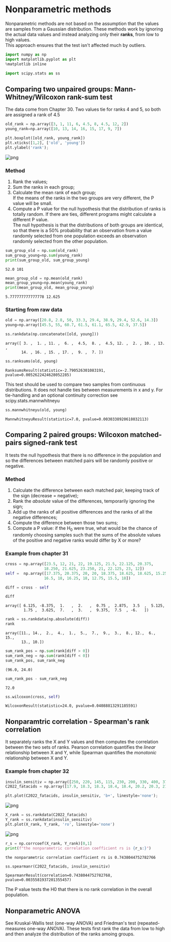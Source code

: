 
# Nonparametric methods
Nonparametric methods are not based on the assumption that the values are samples from a Gaussian distribution. These methods work by ignoring the actual data values and instead analyzing only their **ranks**, from low to high values.  
This approach ensures that the test isn't affected much by outliers.


```python
import numpy as np
import matplotlib.pyplot as plt
%matplotlib inline

import scipy.stats as ss
```

## Comparing two unpaired groups: Mann-Whitney/Wilcoxon rank-sum test
The data come from Chapter 30. Two values tie for ranks 4 and 5, so both are assigned a rank of 4.5


```python
old_rank = np.array([3, 1, 11, 6, 4.5, 8, 4.5, 12, 2])
young_rank=np.array([10, 13, 14, 16, 15, 17, 9, 7])
```


```python
plt.boxplot([old_rank, young_rank])
plt.xticks([1,2], ['old', 'young'])
plt.ylabel('rank');
```


![png](output_4_0.png)


### Method
1. Rank the values;
2. Sum the ranks in each group;
3. Calculate the mean rank of each group;  
If the means of the ranks in the two groups are very different, the P value will be small.
4. Compute a P value for the null hypothesis that the distribution of ranks is totally random.
If there are ties, different programs might calculate a different P value.  
The null hypothesis is that the distributions of both groups are identical, so that there is a 50% probability that an observation from a value randomly selected from one population exceeds an observation randomly selected from the other population.


```python
sum_group_old = np.sum(old_rank)
sum_group_young=np.sum(young_rank)
print(sum_group_old, sum_group_young)
```

    52.0 101

```python
mean_group_old = np.mean(old_rank)
mean_group_young=np.mean(young_rank)
print(mean_group_old, mean_group_young)
```

    5.777777777777778 12.625


### Starting from raw data


```python
old = np.array([20.8, 2.8, 50, 33.3, 29.4, 38.9, 29.4, 52.6, 14.3])
young=np.array([45.5, 55, 60.7, 61.5, 61.1, 65.5, 42.9, 37.5])
```


```python
ss.rankdata(np.concatenate([old, young]))
```


    array([ 3. ,  1. , 11. ,  6. ,  4.5,  8. ,  4.5, 12. ,  2. , 10. , 13. ,
           14. , 16. , 15. , 17. ,  9. ,  7. ])


```python
ss.ranksums(old, young)
```


    RanksumsResult(statistic=-2.790526301083191, pvalue=0.0052622424628052285)

This test should be used to compare two samples from continuous distributions. It does not handle ties between measurements in x and y. For tie-handling and an optional continuity correction see scipy.stats.mannwhitneyu


```python
ss.mannwhitneyu(old, young)
```


    MannwhitneyuResult(statistic=7.0, pvalue=0.0030338920618032113)

## Comparing 2 paired groups: Wilcoxon matched-pairs signed-rank test
It tests the null hypothesis that there is no difference in the population and so the differences between matched pairs will be randomly positive or negative.

### Method
1. Calculate the difference between each matched pair, keeping track of the sign (decrease = negative);
2. Rank the _absolute_ value of the differences, temporarily ignoring the sign;
3. Add up the ranks of all positive differences and the ranks of all the negative differences;
4. Compute the difference between those two sums;
5. Compute a P value: if the H$_0$ were true, what would be the chance of randomly choosing samples such that the sums of the absolute values of the positive and negative ranks would differ by X or more?

### Example from chapter 31


```python
cross = np.array([23.5, 12, 21, 22, 19.125, 21.5, 22.125, 20.375,
                 18.250, 21.625, 23.250, 21, 22.125, 23, 12])
self =  np.array([17.375, 20.375, 20, 20, 18.375, 18.625, 18.625, 15.25,
                 16.5, 18, 16.25, 18, 12.75, 15.5, 18])
```


```python
diff = cross - self
```


```python
diff
```


    array([ 6.125, -8.375,  1.   ,  2.   ,  0.75 ,  2.875,  3.5  ,  5.125,
            1.75 ,  3.625,  7.   ,  3.   ,  9.375,  7.5  , -6.   ])


```python
rank = ss.rankdata(np.absolute(diff))
rank
```


    array([11., 14.,  2.,  4.,  1.,  5.,  7.,  9.,  3.,  8., 12.,  6., 15.,
           13., 10.])


```python
sum_rank_pos = np.sum(rank[diff > 0])
sum_rank_neg = np.sum(rank[diff < 0])
sum_rank_pos, sum_rank_neg
```


    (96.0, 24.0)


```python
sum_rank_pos - sum_rank_neg
```


    72.0


```python
ss.wilcoxon(cross, self)
```


    WilcoxonResult(statistic=24.0, pvalue=0.04088813291185591)

## Nonparamtric correlation - Spearman's rank correlation
It separately ranks the X and Y values and then computes the correlation between the two sets of ranks. Pearson correlation quantifies the _linear_ relationship between X and Y, while Spearman quantifies the _monotonic_ relationship between X and Y.

### Example from chapter 32


```python
insulin_sensitiv = np.array([250, 220, 145, 115, 230, 200, 330, 400, 370, 260, 270, 530, 375])
C2022_fatacids = np.array([17.9, 18.3, 18.3, 18.4, 18.4, 20.2, 20.3, 21.8, 21.9, 22.1, 23.1, 24.2, 24.4])
```


```python
plt.plot(C2022_fatacids, insulin_sensitiv, 'b+', linestyle='none');
```


![png](output_27_0.png)

```python
X_rank = ss.rankdata(C2022_fatacids)
Y_rank = ss.rankdata(insulin_sensitiv)
plt.plot(X_rank, Y_rank, 'ro', linestyle='none')
```


![png](output_28_1.png)

```python
r_s = np.corrcoef(X_rank, Y_rank)[0,1]
print(f"the nonparametric correlation coefficient rs is {r_s:}")
```

    the nonparametric correlation coefficient rs is 0.7438044752782766

```python
ss.spearmanr(C2022_fatacids, insulin_sensitiv)
```


    SpearmanrResult(correlation=0.7438044752782768, pvalue=0.0035581937201355457)

The P value tests the H0 that there is no rank correlation in the overall population.

## Nonparametric ANOVA
See Kruskal-Wallis test (one-way ANOVA) and Friedman's test (repeated-measures one-way ANOVA). These tests first rank the data from low to high and then analyze the distribution of the ranks amoing groups.
